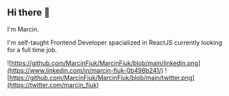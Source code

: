 ## Hi there 👋

 I'm Marcin.
 
 I'm self-taught Frontend Developer spacialized in ReactJS currently looking for a full time job.
 
 ![https://github.com/MarcinFiuk/MarcinFiuk/blob/main/linkedin.png](https://www.linkedin.com/in/marcin-fiuk-0b498b241/)
 ![https://github.com/MarcinFiuk/MarcinFiuk/blob/main/twitter.png](https://twitter.com/marcin_fiuk)

